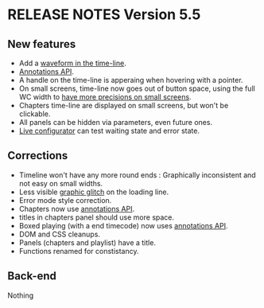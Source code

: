 RELEASE NOTES Version 5.5
=========================

New features
------------
 
 * Add a [waveform in the time-line](#6).
 * [Annotations API](#57).
 * A handle on the time-line is apperaing when hovering with a pointer.
 * On small screens, time-line now goes out of button space, using the full WC width to [have more precisions on small screens](#58).
 * Chapters time-line are displayed on small screens, but won't be clickable.
 * All panels can be hidden via parameters, even future ones.
 * [Live configurator](LIVE) can test waiting state and error state.

Corrections
-----------

 * Timeline won't have any more round ends : Graphically inconsistent and not easy on small widths.
 * Less visible [graphic glitch](#61) on the loading line.
 * Error mode style correction.
 * Chapters now use [annotations API](#57).
 * titles in chapters panel should use more space.
 * Boxed playing (with a end timecode) now uses [annotations API](#57).
 * DOM and CSS cleanups.
 * Panels (chapters and playlist) have a title.
 * Functions renamed for constistancy.

Back-end
--------

Nothing
